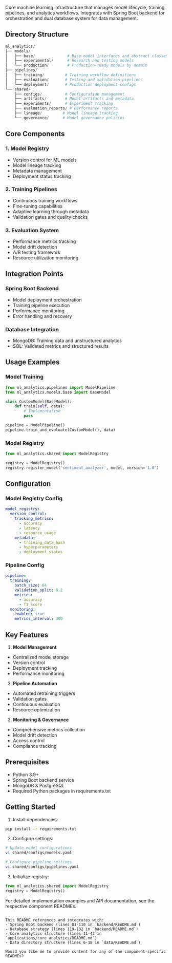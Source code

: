 
Core machine learning infrastructure that manages model lifecycle, training pipelines, and analytics workflows. Integrates with Spring Boot backend for orchestration and dual database system for data management.

## Directory Structure

```python
ml_analytics/
├── models/
│   ├── base/              # Base model interfaces and abstract classes
│   ├── experimental/      # Research and testing models
│   └── production/        # Production-ready models by domain
├── pipelines/
│   ├── training/         # Training workflow definitions
│   ├── evaluation/       # Testing and validation pipelines
│   └── deployment/       # Production deployment configs
└── shared/
    ├── configs/          # Configuration management
    ├── artifacts/        # Model artifacts and metadata
    ├── experiments/      # Experiment tracking
    ├── evaluation_reports/ # Performance reports
    ├── lineage/         # Model lineage tracking
    └── governance/      # Model governance policies
```

## Core Components

### 1. Model Registry
- Version control for ML models
- Model lineage tracking
- Metadata management
- Deployment status tracking

### 2. Training Pipelines
- Continuous training workflows
- Fine-tuning capabilities
- Adaptive learning through metadata
- Validation gates and quality checks

### 3. Evaluation System
- Performance metrics tracking
- Model drift detection
- A/B testing framework
- Resource utilization monitoring

## Integration Points

### Spring Boot Backend
- Model deployment orchestration
- Training pipeline execution
- Performance monitoring
- Error handling and recovery

### Database Integration
- MongoDB: Training data and unstructured analytics
- SQL: Validated metrics and structured results

## Usage Examples

### Model Training
```python
from ml_analytics.pipelines import ModelPipeline
from ml_analytics.models.base import BaseModel

class CustomModel(BaseModel):
    def train(self, data):
        # Implementation
        pass

pipeline = ModelPipeline()
pipeline.train_and_evaluate(CustomModel(), data)
```

### Model Registry
```python
from ml_analytics.shared import ModelRegistry

registry = ModelRegistry()
registry.register_model('sentiment_analyzer', model, version='1.0')
```

## Configuration

### Model Registry Config
```yaml
model_registry:
  version_control:
    tracking_metrics:
      - accuracy
      - latency
      - resource_usage
    metadata:
      - training_data_hash
      - hyperparameters
      - deployment_status
```

### Pipeline Config
```yaml
pipeline:
  training:
    batch_size: 64
    validation_split: 0.2
    metrics:
      - accuracy
      - f1_score
  monitoring:
    enabled: true
    metrics_interval: 300
```

## Key Features

1. **Model Management**
- Centralized model storage
- Version control
- Deployment tracking
- Performance monitoring

2. **Pipeline Automation**
- Automated retraining triggers
- Validation gates
- Continuous evaluation
- Resource optimization

3. **Monitoring & Governance**
- Comprehensive metrics collection
- Model drift detection
- Access control
- Compliance tracking

## Prerequisites
- Python 3.9+
- Spring Boot backend service
- MongoDB & PostgreSQL
- Required Python packages in requirements.txt

## Getting Started

1. Install dependencies:
```bash
pip install -r requirements.txt
```

2. Configure settings:
```bash
# Update model configurations
vi shared/configs/models.yaml

# Configure pipeline settings
vi shared/configs/pipelines.yaml
```

3. Initialize registry:
```python
from ml_analytics.shared import ModelRegistry
registry = ModelRegistry()
```

For detailed implementation examples and API documentation, see the respective component READMEs.
```

This README references and integrates with:
- Spring Boot backend (lines 81-110 in `backend/README.md`)
- Database strategy (lines 119-132 in `backend/README.md`)
- Core analytics structure (lines 11-42 in `applications/core_analytics/README.md`)
- Data directory structure (lines 6-18 in `data/README.md`)

Would you like me to provide content for any of the component-specific READMEs?
